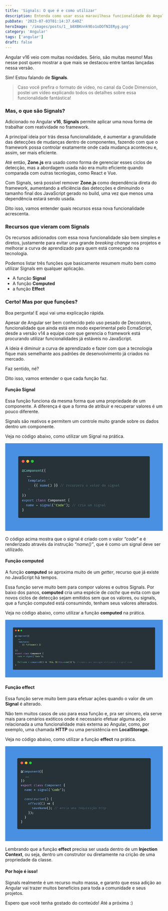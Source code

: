 ```yaml
---
title: 'Signals: O que é e como utilizar'
description: Entenda como usar essa maravilhosa funcionalidade do Angular 16
pubDate: '2023-07-03T01:14:37.640Z'
heroImage: '/images/posts/1__b8XBKnnk9Eo1oDOfNIERyg.png'
category: 'Angular'
tags: ['angular']
draft: false
---
```


Angular v16 veio com muitas novidades. Sério, são muitas mesmo! Mas nesse post quero mostrar a que mais se destacou entre tantas lançadas nessa versão.

Sim! Estou falando de **Signals**.

> Caso você prefira o formato de vídeo, no canal da Code Dimension, postei um vídeo explicando todos os detalhes sobre essa funcionalidade fantástica!

### Mas, o que são Signals?

Adicionado no Angular **v16**, **Signals** permite aplicar uma nova forma de trabalhar com reatividade no framework.

A principal ideia por trás dessa funcionalidade, é aumentar a granulidade das detecções de mudanças dentro de componentes, fazendo com que o framework possa controlar exatamente onde cada mudança aconteceu e, assim, ser mais eficiente.

Até então, **Zone.js** era usado como forma de gerenciar esses ciclos de detecção, mas a abordagem usada não era muito eficiente quando comparada com outras tecnlogias, como React e Vue.

Com Signals, será possível remover **Zone.js** como dependência direta do framework, aumentando a eficiência das detecções e diminuindo o tamanho final dos JavaScript gerado no build, uma vez que menos uma dependência estará sendo usada.

Dito isso, vamos entender quais recursos essa nova funcionalidade acrescenta.

### Recursos que vieram com Signals

Os recursos adicionados com essa nova funcionalidade são bem simples e diretos, justamente para evitar uma grande _breaking change_ nos projetos e melhorar a curva de aprendizado para quem está começando na tecnologia.

Podemos listar três funções que basicamente resumem muito bem como utilizar Signals em qualquer aplicação.

- A função **Signal**
- A função **Computed**
- a função **Effect**

### Certo! Mas por que funções?

Boa pergunta! E aqui vai uma explicação rápida.

Apesar de Angular ser bem conhecido pelo uso pesado de Decorators, funcionalidade que ainda está em modo experimental pelo EcmaScript, desde a versão v14 a equipe _core_ que gerencia o framework está procurando utilizar funcionalidades já estáveis no JavaScript.

A ideia é diminuir a curva de aprendizado e fazer com que a tecnologia fique mais semelhante aos padrões de desenvolvimento já criados no mercado.

Faz sentido, né?

Dito isso, vamos entender o que cada função faz.

#### Função Signal

Essa função funciona da mesma forma que uma propriedade de um componente. A diferença é que a forma de atribuir e recuperar valores é um pouco diferente.

Signals são reativos e permitem um controle muito grande sobre os dados dentro um componente.

Veja no código abaixo, como utilizar um Signal na prática.

![](public/images/posts/1__cXwRNcYRrXweZxC6Psz3xA.png)

O código acima mostra que o signal é criado com o valor _“code”_ e é renderizado através da instrução _“name()”_, que é como um signal deve ser utilizado.

#### Função computed

A função **computed** se aproxima muito de um _getter_, recurso que já existe no JavaScript há tempos.

Essa função serve muito bem para compor valores e outros Signals. Por baixo dos panos, **computed** cria uma espécie de _cache_ que evita com que novos ciclos de detecção sejam emitidos sem que os valores, ou signals, que a função computed está consumindo, tenham seus valores alterados.

Veja no código abaixo, como utilizar a função **computed** na prática.

![](public/images/posts/1__9IHvJwMBSCDjHuXVw8nLUw.png)

#### Função effect

Essa função serve muito bem para efetuar ações quando o valor de um **Signal** é alterado.

Não tem muitos casos de uso para essa função e, pra ser sincero, ela serve mais para cenários exóticos onde é necessário efetuar alguma ação relacionada a uma funcionalidade mais externa ao Angular, como, por exemplo, uma chamada **HTTP** ou uma persistência em **LocalStorage.**

Veja no código abaixo, como utilizar a função **effect** na prática.

![](public/images/posts/1__JHBj05wTTedTZxI9sM6O8w.png)

Lembrando que a função **effect** precisa ser usada dentro de um **Injection Context**, ou seja, dentro um construtor ou diretamente na crição de uma propriedade da classe.

#### Por hoje é isso!

Signals realmente é um recurso muito massa, e garanto que essa adição ao Angular vai trazer muitos benefícios para toda a comunidade e seus projetos.

Espero que você tenha gostado do conteúdo! Até a próxima :)
